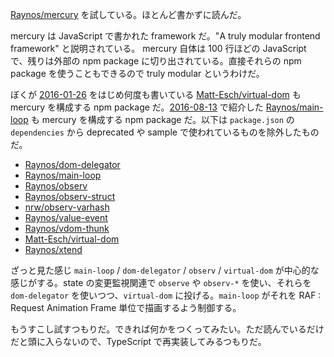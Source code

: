 [Raynos/mercury][] を試している。ほとんど書かずに読んだ。

mercury は JavaScript で書かれた framework だ。"A truly modular frontend framework" と説明されている。 mercury 自体は 100 行ほどの JavaScript で、残りは外部の npm package に切り出されている。直接それらの npm package を使うこともできるので truly modular というわけだ。

ぼくが [2016-01-26][] をはじめ何度も書いている [Matt-Esch/virtual-dom][] も mercury を構成する npm package だ。[2016-08-13][] で紹介した [Raynos/main-loop][] も mercury を構成する npm package だ。以下は `package.json` の `dependencies` から deprecated や sample で使われているものを除外したものだ。

- [Raynos/dom-delegator][]
- [Raynos/main-loop][]
- [Raynos/observ][]
- [Raynos/observ-struct][]
- [nrw/observ-varhash][]
- [Raynos/value-event][]
- [Raynos/vdom-thunk][]
- [Matt-Esch/virtual-dom][]
- [Raynos/xtend][]

ざっと見た感じ `main-loop` / `dom-delegator` / `observ` / `virtual-dom` が中心的な感じがする。state の変更監視関連で `observe` や `observ-*` を使い、それらを `dom-delegator` を使いつつ、`virtual-dom` に投げる。`main-loop` がそれを RAF : Request Animation Frame 単位で描画するよう制御する。

もうすこし試すつもりだ。できれば何かをつくってみたい。ただ読んでいるだけだと頭に入らないので、TypeScript で再実装してみるつもりだ。

[2016-01-26]: http://blog.bouzuya.net/2016/01/26/
[2016-08-13]: http://blog.bouzuya.net/2016/08/13/
[Matt-Esch/virtual-dom]: https://github.com/Matt-Esch/virtual-dom
[Raynos/dom-delegator]: https://github.com/Raynos/dom-delegator
[Raynos/main-loop]: https://github.com/Raynos/main-loop
[Raynos/mercury]: https://github.com/Raynos/mercury
[Raynos/observ-struct]: https://github.com/Raynos/observ-struct
[Raynos/observ]: https://github.com/Raynos/observ
[Raynos/value-event]: https://github.com/Raynos/value-event
[Raynos/vdom-thunk]: https://github.com/Raynos/vdom-thunk
[Raynos/xtend]: https://github.com/Raynos/xtend
[nrw/observ-varhash]: https://github.com/nrw/observ-varhash
